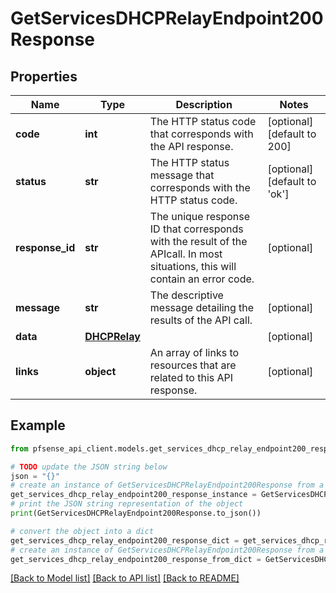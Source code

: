 # GetServicesDHCPRelayEndpoint200Response


## Properties

Name | Type | Description | Notes
------------ | ------------- | ------------- | -------------
**code** | **int** | The HTTP status code that corresponds with the API response. | [optional] [default to 200]
**status** | **str** | The HTTP status message that corresponds with the HTTP status code. | [optional] [default to 'ok']
**response_id** | **str** | The unique response ID that corresponds with the result of the APIcall. In most situations, this will contain an error code. | [optional] 
**message** | **str** | The descriptive message detailing the results of the API call. | [optional] 
**data** | [**DHCPRelay**](DHCPRelay.md) |  | [optional] 
**links** | **object** | An array of links to resources that are related to this API response. | [optional] 

## Example

```python
from pfsense_api_client.models.get_services_dhcp_relay_endpoint200_response import GetServicesDHCPRelayEndpoint200Response

# TODO update the JSON string below
json = "{}"
# create an instance of GetServicesDHCPRelayEndpoint200Response from a JSON string
get_services_dhcp_relay_endpoint200_response_instance = GetServicesDHCPRelayEndpoint200Response.from_json(json)
# print the JSON string representation of the object
print(GetServicesDHCPRelayEndpoint200Response.to_json())

# convert the object into a dict
get_services_dhcp_relay_endpoint200_response_dict = get_services_dhcp_relay_endpoint200_response_instance.to_dict()
# create an instance of GetServicesDHCPRelayEndpoint200Response from a dict
get_services_dhcp_relay_endpoint200_response_from_dict = GetServicesDHCPRelayEndpoint200Response.from_dict(get_services_dhcp_relay_endpoint200_response_dict)
```
[[Back to Model list]](../README.md#documentation-for-models) [[Back to API list]](../README.md#documentation-for-api-endpoints) [[Back to README]](../README.md)


